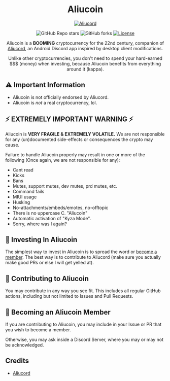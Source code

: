 <h1 align="center">Aliucoin</h1>
<p align="center">
  <a href="https://github.com/Aliucord/Aliucord">
    <img alt="Aliucord" src="https://img.shields.io/discord/811255666990907402?color=%2300C853&label=Aliucord%20Repo&logo=discord&logoColor=%2300C853&style=for-the-badge">
  </a>
</p>
<p align="center">
  <img alt="GitHub Repo stars" src="https://img.shields.io/github/stars/Aliucoin/Aliucoin?color=181717&logo=github&style=for-the-badge">
  <img alt="GitHub forks" src="https://img.shields.io/github/forks/Aliucoin/Aliucoin?color=181717&logo=github&style=for-the-badge">
  <a href="https://github.com/Aliucoin/Aliucoin/blob/main/LICENSE">
    <img alt="License" src="https://img.shields.io/badge/LICENSE-UNLICENSE-0099E5?style=for-the-badge">
  </a>
</p>

<p align="center">
Aliucoin is a <b>BOOMING</b> cryptocurrency for the 22nd century, companion of <a href="https://github.com/Aliucord/Aliucord">Aliucord</a>, an Android Discord app inspired by desktop client modifications.
</p>
<p align="center">
Unlike other cryptocurrencies, you don't need to spend your hard-earned $$$ (money) when investing, because Aliucoin benefits from everything around it (kappa).
</p>

## ⚠️ Important Information

* Aliucoin is not officially endorsed by Aliucord.
* Aliucoin is *not* a real cryptocurrency, lol.

## ⚡ EXTREMELY IMPORTANT WARNING ⚡
Aliucoin is **VERY FRAGILE & EXTREMELY VOLATILE.** We are not responsible for any (un)documented side-effects or consequences the crypto may cause.

Failure to handle Aliucoin properly may result in one or more of the following (Once again, we are not responsible for any):
* Cant read
* Kicks
* Bans
* Mutes, support mutes, dev mutes, prd mutes, etc.
* Command fails
* MIUI usage
* Husking
* No-attachments/embeds/emotes, no-offtopic
* There is no uppercase C. "Aliucoin"
* Automatic activation of "Kyza Mode".
* Sorry, where was I again?

## 🔌 Investing In Aliucoin

The simplest way to invest in Aliucoin is to spread the word or [become a member](#Becoming-an-Aliucoin-Member). The best way is to contribute to Aliucord (make sure you actually make good PRs or else I will get yelled at).

## 🎨 Contributing to Aliucoin

You may contribute in any way you see fit. This includes all regular GitHub actions, including but not limited to Issues and Pull Requests.

## 📲 Becoming an Aliucoin Member

If you are contributing to Aliucoin, you may include in your Issue or PR that you wish to become a member. 

Otherwise, you may ask inside a Discord Server, where you may or may not be acknowledged.

## Credits

- [Aliucord](https://github.com/Aliucord/Aliucord)
